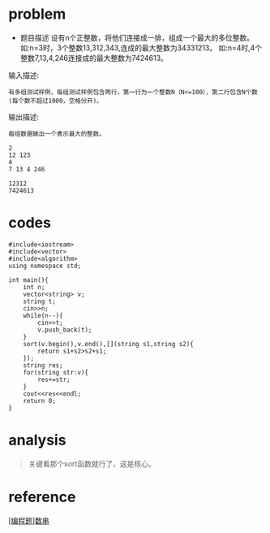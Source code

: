 # problem
- 题目描述
设有n个正整数，将他们连接成一排，组成一个最大的多位整数。
如:n=3时，3个整数13,312,343,连成的最大整数为34331213。
如:n=4时,4个整数7,13,4,246连接成的最大整数为7424613。

输入描述:
```
有多组测试样例，每组测试样例包含两行，第一行为一个整数N（N<=100），第二行包含N个数(每个数不超过1000，空格分开)。
```
输出描述:
```
每组数据输出一个表示最大的整数。
```
```
2
12 123
4
7 13 4 246
```
```
12312
7424613
```
# codes
```
#include<iostream>
#include<vector>
#include<algorithm>
using namespace std;

int main(){
    int n;
    vector<string> v;
    string t;
    cin>>n;
    while(n--){
        cin>>t;
        v.push_back(t);
    }
    sort(v.begin(),v.end(),[](string s1,string s2){
        return s1+s2>s2+s1;
    });
    string res;
    for(string str:v){
        res+=str;
    }
    cout<<res<<endl;
    return 0;
}
```

# analysis
>关键看那个sort函数就行了，这是核心。

# reference
[[编程题]数串][1]

[1]: https://www.nowcoder.com/questionTerminal/a6a656249f404eb498d16b2f8eaa2c60